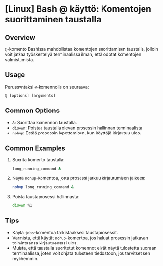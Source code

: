 # [Linux] Bash @ käyttö: Komentojen suorittaminen taustalla

## Overview
`@`-komento Bashissa mahdollistaa komentojen suorittamisen taustalla, jolloin voit jatkaa työskentelyä terminaalissa ilman, että odotat komentojen valmistumista.

## Usage
Perussyntaksi `@`-komennolle on seuraava:

```
@ [options] [arguments]
```

## Common Options
- `&`: Suorittaa komennon taustalla.
- `disown`: Poistaa taustalla olevan prosessin hallinnan terminaalista.
- `nohup`: Estää prosessin lopettamisen, kun käyttäjä kirjautuu ulos.

## Common Examples
1. Suorita komento taustalla:
   ```bash
   long_running_command &
   ```

2. Käytä `nohup`-komentoa, jotta prosessi jatkuu kirjautumisen jälkeen:
   ```bash
   nohup long_running_command &
   ```

3. Poista taustaprosessi hallinnasta:
   ```bash
   disown %1
   ```

## Tips
- Käytä `jobs`-komentoa tarkistaaksesi taustaprosessit.
- Varmista, että käytät `nohup`-komentoa, jos haluat prosessin jatkavan toimintaansa kirjautuessasi ulos.
- Muista, että taustalla suoritetut komennot eivät näytä tulostetta suoraan terminaalissa, joten voit ohjata tulosteen tiedostoon, jos tarvitset sen myöhemmin.